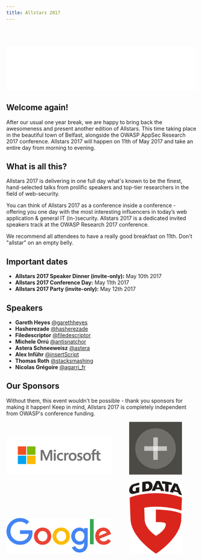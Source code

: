 ```yaml
---
title: Allstars 2017
---
```


<br />
<br />
<br />

<img src="../assets/images/allstars.gif">

## Welcome again!

After our usual one year break, we are happy to bring back the awesomeness and present another edition of Allstars. This time taking place in the beautiful town of Belfast, alongside the OWASP AppSec Research 2017 conference. Allstars 2017 will happen on 11th of May 2017 and take an entire day from morning to evening.

## What is all this?

Allstars 2017 is delivering in one full day what's known to be the finest, hand-selected talks from prolific speakers and top-tier researchers in the field of web-security.

You can think of Allstars 2017 as a conference inside a conference - offering you one day with the most interesting influencers in today’s web application &amp; general IT (in-)security. Allstars 2017 is a dedicated invited speakers track at the OWASP Research 2017 conference.

We recommend all attendees to have a really good breakfast on 11th. Don't "allstar" on an empty belly.

## Important dates  

* **Allstars 2017 Speaker Dinner (invite-only):** May 10th 2017 
* **Allstars 2017 Conference Day:** May 11th 2017
* **Allstars 2017 Party (invite-only):** May 12th 2017 

## Speakers 
 
* **Gareth Heyes** [@garethheyes](https://twitter.com/garethheyes)
* **Hasherezade** [@hasherezade](https://twitter.com/hasherezade)
* **Filedescriptor** [@filedescriptor](https://twitter.com/filedescriptor)
* **Michele Orrú** [@antisnatchor](https://twitter.com/antisnatchor)
* **Astera Schneeweisz** [@astera](https://twitter.com/astera)
* **Alex Inführ** [@insertScript](https://twitter.com/insertScript)
* **Thomas Roth** [@stacksmashing](https://twitter.com/stacksmashing)
* **Nicolas Grégoire** [@agarri_fr](https://twitter.com/agarri_fr)

## Our Sponsors

Without them, this event wouldn't be possible - thank you sponsors for making it happen! Keep in mind, Allstars 2017 is completely independent from OWASP's conference funding.

<img src="../assets/images/sponsors/microsoft.png" style="width: 20em;" title="Microsoft"> <img src="../assets/images/sponsors/cure53.png" style="width: 10em; margin-left: 3em" title="Cure53"> 

<img src="../assets/images/sponsors/google.png" style="width: 20em;" title="Google"> <img src="../assets/images/sponsors/gdata.png" style="width: 10em; margin-left: 3em" title="G Data">
